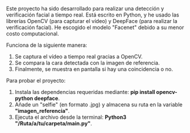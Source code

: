 Este proyecto ha sido desarrollado para realizar una detección y verificación facial a tiempo real.
Está escrito en Python, y he usado las librerías OpenCV (para capturar el vídeo) y DeepFace (para realizar la verificación facial).
He escogido el modelo "Facenet" debido a su menor costo computacional.

Funciona de la siguiente manera:

1) Se captura el vídeo a tiempo real gracias a OpenCV.
2) Se compara la cara detectada con la imagen de referencia.
3) Finalmente, se muestra en pantalla si hay una coincidencia o no.


Para probar el proyecto:

1) Instala las dependencias requeridas mediante: **pip install opencv-python deepface**.
2) Añade un "selfie" (en formato .jpg) y almacena su ruta en la variable **"imagen_referencia"**.
3) Ejecuta el archivo desde la terminal: **Python3 "/Ruta/a/tu/carpeta/main.py"**.
